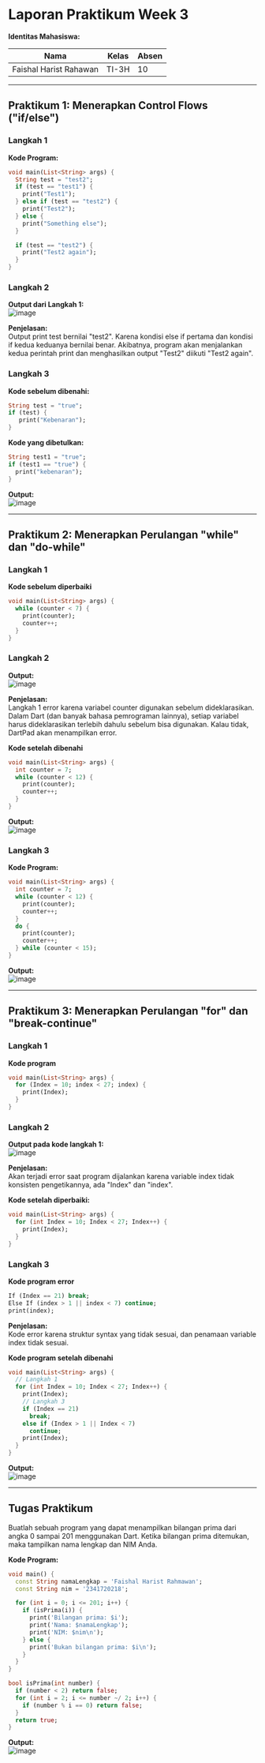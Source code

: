 # **Laporan Praktikum Week 3**

**Identitas Mahasiswa:**

| Nama | Kelas | Absen |
|------|-------|-------|
| Faishal Harist Rahawan | TI-3H | 10 |

---

## **Praktikum 1: Menerapkan Control Flows ("if/else")**

### **Langkah 1**
**Kode Program:**
~~~dart
void main(List<String> args) {
  String test = "test2";
  if (test == "test1") {
    print("Test1");
  } else if (test == "test2") {
    print("Test2");
  } else {
    print("Something else");
  }

  if (test == "test2") {
    print("Test2 again");
  }
}
~~~

### **Langkah 2**
**Output dari Langkah 1:**  
![image](./img/Praktikum_01/praktikum1_langkah2.png)

**Penjelasan:**  
Output print test bernilai "test2". Karena kondisi else if pertama dan kondisi if kedua keduanya bernilai benar. Akibatnya, program akan menjalankan kedua perintah print dan menghasilkan output "Test2" diikuti "Test2 again".

### **Langkah 3**
**Kode sebelum dibenahi:**
~~~dart
String test = "true";
if (test) {
   print("Kebenaran");
}
~~~

**Kode yang dibetulkan:**
~~~dart
String test1 = "true";
if (test1 == "true") {
  print("kebenaran");
}
~~~

**Output:**  
![image](./img/Praktikum_01/praktikum1_langkah3.png)

---

## **Praktikum 2: Menerapkan Perulangan "while" dan "do-while"**

### **Langkah 1**
**Kode sebelum diperbaiki**
~~~dart
void main(List<String> args) {
  while (counter < 7) {
    print(counter);
    counter++;
  }
}
~~~

### **Langkah 2**
**Output:**  
![image](./img/Praktikum_02/Prak2_Langkah1.png)

**Penjelasan:**  
Langkah 1 error karena variabel counter digunakan sebelum dideklarasikan. Dalam Dart (dan banyak bahasa pemrograman lainnya), setiap variabel harus dideklarasikan terlebih dahulu sebelum bisa digunakan. Kalau tidak, DartPad akan menampilkan error.

**Kode setelah dibenahi**
~~~dart
void main(List<String> args) {
  int counter = 7;
  while (counter < 12) {
    print(counter);
    counter++;
  }
}
~~~

**Output:**  
![image](./img/Praktikum_02/perbaikanpraktikum_S2.png)

### **Langkah 3**
**Kode Program:**
~~~dart
void main(List<String> args) {
  int counter = 7;
  while (counter < 12) {
    print(counter);
    counter++;
  }
  do {
    print(counter);
    counter++;
  } while (counter < 15);
}
~~~

**Output:**  
![image](./img/Praktikum_02/praktikum2_no3.png)

---

## **Praktikum 3: Menerapkan Perulangan "for" dan "break-continue"**

### **Langkah 1**
**Kode program**
~~~dart
void main(List<String> args) {
  for (Index = 10; index < 27; index) {
    print(Index);
  }
}
~~~

### **Langkah 2**
**Output pada kode langkah 1:**  
![image](./img/Praktikum_03/praktikum3_soal2.png)

**Penjelasan:**  
Akan terjadi error saat program dijalankan karena variable index tidak konsisten pengetikannya, ada "Index" dan "index".  

**Kode setelah diperbaiki:**
~~~dart
void main(List<String> args) {
  for (int Index = 10; Index < 27; Index++) {
    print(Index);
  }
}
~~~

### **Langkah 3**
**Kode program error**
~~~dart
If (Index == 21) break;
Else If (index > 1 || index < 7) continue;
print(index);
~~~

**Penjelasan:**  
Kode error karena struktur syntax yang tidak sesuai, dan penamaan variable index tidak sesuai.

**Kode program setelah dibenahi**
~~~dart
void main(List<String> args) {
  // Langkah 1
  for (int Index = 10; Index < 27; Index++) {
    print(Index);
    // Langkah 3
    if (Index == 21)
      break;
    else if (Index > 1 || Index < 7)
      continue;
    print(Index);
  }
}
~~~

**Output:**  
![image](./img/Praktikum_03/praktikum3_soal3.png)

---

## **Tugas Praktikum**
Buatlah sebuah program yang dapat menampilkan bilangan prima dari angka 0 sampai 201 menggunakan Dart. Ketika bilangan prima ditemukan, maka tampilkan nama lengkap dan NIM Anda.

**Kode Program:**
~~~dart
void main() {
  const String namaLengkap = 'Faishal Harist Rahmawan';
  const String nim = '2341720218';

  for (int i = 0; i <= 201; i++) {
    if (isPrima(i)) {
      print('Bilangan prima: $i');
      print('Nama: $namaLengkap');
      print('NIM: $nim\n');
    } else {
      print('Bukan bilangan prima: $i\n');
    }
  }
}

bool isPrima(int number) {
  if (number < 2) return false;
  for (int i = 2; i <= number ~/ 2; i++) {
    if (number % i == 0) return false;
  }
  return true;
}
~~~

**Output:**  
![image](./img/tugas_praktikum/tugas_prak.png)
